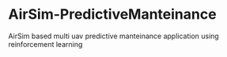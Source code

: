 # AirSim-PredictiveManteinance
 AirSim based multi uav predictive manteinance application using reinforcement learning
